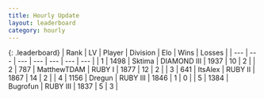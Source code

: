 ```yaml
---
title: Hourly Update
layout: leaderboard
category: hourly
---
```


{: .leaderboard}
| Rank | LV | Player | Division | Elo | Wins | Losses |
| --- | --- | --- | --- | --- | --- | --- |
| <span data-change="2">1</span> | 1498 | <span title="ID: 353063">Sktima</span> | DIAMOND III | <span data-change="71">1937</span> | <span data-change="7">10</span> | <span data-change="0">2</span> |
| <span data-change="-1">2</span> | 787 | <span title="ID: 366840">MatthewTDAM</span> | RUBY I | <span data-change="-14">1877</span> | <span data-change="2">12</span> | <span data-change="2">2</span> |
| <span data-change="-1">3</span> | 641 | <span title="ID: 479670">ItsAlex</span> | RUBY II | <span data-change="0">1867</span> | <span data-change="0">14</span> | <span data-change="0">2</span> |
| <span data-change="0">4</span> | 1156 | <span title="ID: 337810">Dregun</span> | RUBY III | <span data-change="0">1846</span> | <span data-change="0">1</span> | <span data-change="0">0</span> |
| <span data-change="1">5</span> | 1384 | <span title="ID: 46333">Bugrofun</span> | RUBY III | <span data-change="9">1837</span> | <span data-change="1">5</span> | <span data-change="0">3</span> |